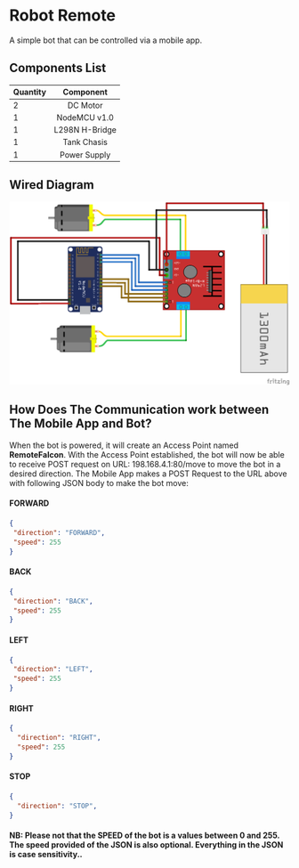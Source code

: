 # Robot Remote
A simple bot that can be controlled via a mobile app.

## Components List
| Quantity      | Component                | 
| ------------- |:------------------------:|
| 2             | DC Motor   | 
| 1             | NodeMCU v1.0              | 
| 1             | L298N H-Bridge      | 
| 1             | Tank Chasis              | 
| 1             | Power Supply              | 

## Wired Diagram
![alt text](https://github.com/JACTheCreator/RobotRemote/blob/master/Robot/wire%20diagram/wire%20diagram.png
 "Wired Diagram")
 
## How Does The Communication work between The Mobile App and Bot?
 When the bot is powered, it will create an Access Point named **RemoteFalcon**. With the Access Point established, 
 the bot will now be able to receive POST request on URL: 198.168.4.1:80/move to move the bot in a desired direction.
 The Mobile App makes a POST Request to the URL above with following JSON body to make the bot move:
 
 #### FORWARD
 ```JSON
{
  "direction": "FORWARD",
  "speed": 255
}
```

 #### BACK
 ```JSON
{
  "direction": "BACK",
  "speed": 255
}
```

 #### LEFT
 ```JSON
{
  "direction": "LEFT",
  "speed": 255
}
```

#### RIGHT
```JSON
{
  "direction": "RIGHT",
  "speed": 255
}
```

#### STOP
```JSON
{
  "direction": "STOP",
}
```

#### NB: Please not that the **SPEED** of the bot is a values between **0 and 255**. The speed provided of the JSON is also **optional**. Everything in the JSON is case sensitivity..
